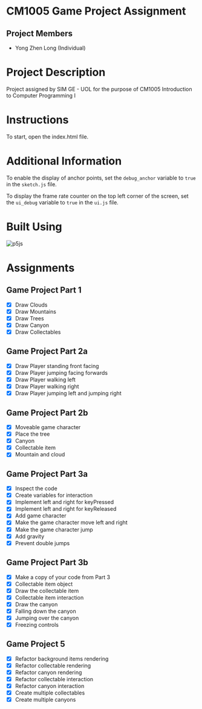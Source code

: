 # CM1005 Game Project Assignment
## Project Members
- Yong Zhen Long (Individual)

# Project Description
Project assigned by SIM GE - UOL for the purpose of CM1005 Introduction to Computer Programming I

# Instructions
To start, open the index.html file.

# Additional Information
To enable the display of anchor points, set the `debug_anchor` variable to `true` in the `sketch.js` file.

To display the frame rate counter on the top left corner of the screen, set the `ui_debug` variable to `true` in the `ui.js` file.

# Built Using
![p5js](https://img.shields.io/badge/p5.js-ED225D?style=for-the-badge&logo=p5.js&logoColor=FFFFFF)

# Assignments
## Game Project Part 1
- [x] Draw Clouds
- [x] Draw Mountains
- [x] Draw Trees
- [x] Draw Canyon
- [x] Draw Collectables

## Game Project Part 2a
- [x] Draw Player standing front facing
- [x] Draw Player jumping facing forwards 
- [x] Draw Player walking left 
- [x] Draw Player walking right 
- [x] Draw Player jumping left and jumping right

## Game Project Part 2b
- [x] Moveable game character
- [x] Place the tree 
- [x] Canyon 
- [x] Collectable item 
- [x] Mountain and cloud

## Game Project Part 3a
- [x] Inspect the code 
- [x] Create variables for interaction 
- [x] Implement left and right for keyPressed 
- [x] Implement left and right for keyReleased 
- [x] Add game character 
- [x] Make the game character move left and right 
- [x] Make the game character jump 
- [x] Add gravity 
- [x] Prevent double jumps 

## Game Project Part 3b
- [x] Make a copy of your code from Part 3
- [x] Collectable item object 
- [x] Draw the collectable item 
- [x] Collectable item interaction 
- [x] Draw the canyon 
- [x] Falling down the canyon 
- [x] Jumping over the canyon 
- [x] Freezing controls

## Game Project 5
- [x] Refactor background items rendering
- [x] Refactor collectable rendering
- [x] Refactor canyon rendering 
- [x] Refactor collectable interaction 
- [x] Refactor canyon interaction 
- [x] Create multiple collectables 
- [x] Create multiple canyons 